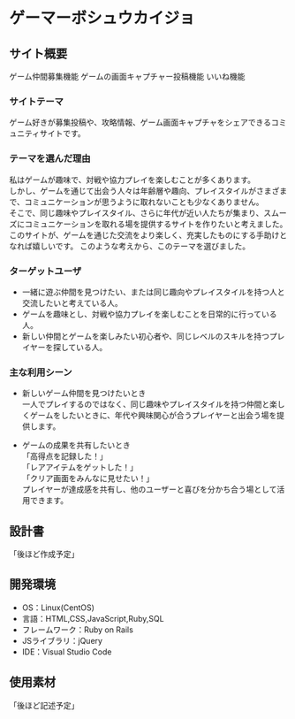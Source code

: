 # ゲーマーボシュウカイジョ

## サイト概要
ゲーム仲間募集機能
ゲームの画面キャプチャー投稿機能
いいね機能

### サイトテーマ
ゲーム好きが募集投稿や、攻略情報、ゲーム画面キャプチャをシェアできるコミュニティサイトです。

### テーマを選んだ理由
私はゲームが趣味で、対戦や協力プレイを楽しむことが多くあります。  
しかし、ゲームを通じて出会う人々は年齢層や趣向、プレイスタイルがさまざまで、コミュニケーションが思うように取れないことも少なくありません。  
そこで、同じ趣味やプレイスタイル、さらに年代が近い人たちが集まり、スムーズにコミュニケーションを取れる場を提供するサイトを作りたいと考えました。  
このサイトが、ゲームを通じた交流をより楽しく、充実したものにする手助けとなれば嬉しいです。
このような考えから、このテーマを選びました。
​
### ターゲットユーザ
* 一緒に遊ぶ仲間を見つけたい、または同じ趣向やプレイスタイルを持つ人と交流したいと考えている人。
* ゲームを趣味とし、対戦や協力プレイを楽しむことを日常的に行っている人。
* 新しい仲間とゲームを楽しみたい初心者や、同じレベルのスキルを持つプレイヤーを探している人。

### 主な利用シーン
* ​新しいゲーム仲間を見つけたいとき  
一人でプレイするのではなく、同じ趣味やプレイスタイルを持つ仲間と楽しくゲームをしたいときに、年代や興味関心が合うプレイヤーと出会う場を提供します。

* ゲームの成果を共有したいとき  
「高得点を記録した！」  
「レアアイテムをゲットした！」  
「クリア画面をみんなに見せたい！」  
プレイヤーが達成感を共有し、他のユーザーと喜びを分かち合う場として活用できます。

## 設計書
「後ほど作成予定」

## 開発環境
- OS：Linux(CentOS)
- 言語：HTML,CSS,JavaScript,Ruby,SQL
- フレームワーク：Ruby on Rails
- JSライブラリ：jQuery
- IDE：Visual Studio Code
​
## 使用素材
「後ほど記述予定」
<!-- - 外部サービスの画像素材・音声素材を使用した場合は、必ずサービス名とURLを明記してください。 -->
<!-- - アプリケーションの実装に使用したgem/bootstrapのリファレンスなどの記載は不要です。 -->
<!-- - 使用しない場合は、使用素材の項目をREADMEから削除してください。 -->
<!-- - 架空の団体・題材を前提にポートフォリオを制作する場合、下記のテンプレートを当項目内に記載しましょう。 -->
<!-- 【テンプレート】 -->
<!-- 著作権を考慮し、架空のデータを扱う予定です。 -->
<!-- なお今後、実在するデータを利用する際には、事前に著作権保持者と契約を結んだ上で利用します。 -->
